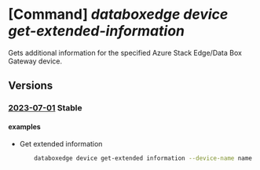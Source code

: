 # [Command] _databoxedge device get-extended-information_

Gets additional information for the specified Azure Stack Edge/Data Box Gateway device.

## Versions

### [2023-07-01](/Resources/mgmt-plane/L3N1YnNjcmlwdGlvbnMve30vcmVzb3VyY2Vncm91cHMve30vcHJvdmlkZXJzL21pY3Jvc29mdC5kYXRhYm94ZWRnZS9kYXRhYm94ZWRnZWRldmljZXMve30vZ2V0ZXh0ZW5kZWRpbmZvcm1hdGlvbg==/2023-07-01.xml) **Stable**

<!-- mgmt-plane /subscriptions/{}/resourcegroups/{}/providers/microsoft.databoxedge/databoxedgedevices/{}/getextendedinformation 2023-07-01 -->

#### examples

- Get extended information
    ```bash
        databoxedge device get-extended information --device-name name -g rg
    ```
